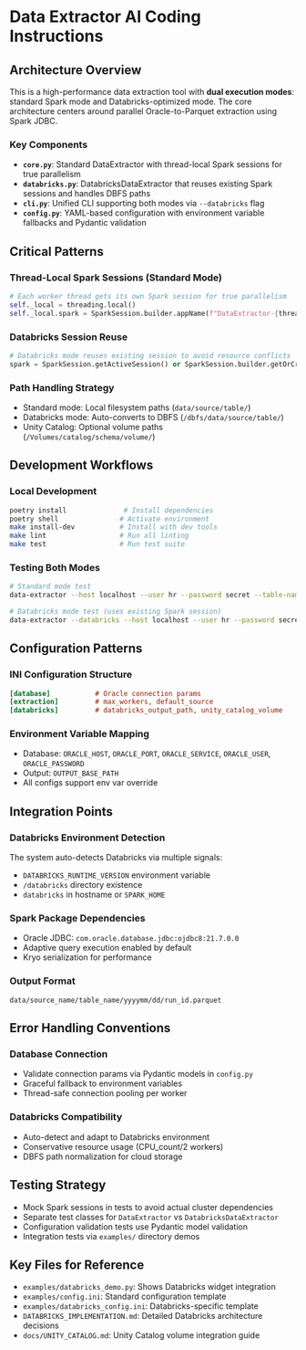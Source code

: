 # Data Extractor AI Coding Instructions

## Architecture Overview

This is a high-performance data extraction tool with **dual execution modes**: standard Spark mode and Databricks-optimized mode. The core architecture centers around parallel Oracle-to-Parquet extraction using Spark JDBC.

### Key Components

- **`core.py`**: Standard DataExtractor with thread-local Spark sessions for true parallelism
- **`databricks.py`**: DatabricksDataExtractor that reuses existing Spark sessions and handles DBFS paths
- **`cli.py`**: Unified CLI supporting both modes via `--databricks` flag
- **`config.py`**: YAML-based configuration with environment variable fallbacks and Pydantic validation

## Critical Patterns

### Thread-Local Spark Sessions (Standard Mode)
```python
# Each worker thread gets its own Spark session for true parallelism
self._local = threading.local()
self._local.spark = SparkSession.builder.appName(f"DataExtractor-{threading.current_thread().name}")
```

### Databricks Session Reuse
```python
# Databricks mode reuses existing session to avoid resource conflicts
spark = SparkSession.getActiveSession() or SparkSession.builder.getOrCreate()
```

### Path Handling Strategy
- Standard mode: Local filesystem paths (`data/source/table/`)
- Databricks mode: Auto-converts to DBFS (`/dbfs/data/source/table/`)
- Unity Catalog: Optional volume paths (`/Volumes/catalog/schema/volume/`)

## Development Workflows

### Local Development
```bash
poetry install              # Install dependencies
poetry shell               # Activate environment
make install-dev           # Install with dev tools
make lint                  # Run all linting
make test                  # Run test suite
```

### Testing Both Modes
```bash
# Standard mode test
data-extractor --host localhost --user hr --password secret --table-name employees

# Databricks mode test (uses existing Spark session)
data-extractor --databricks --host localhost --user hr --password secret --table-name employees
```

## Configuration Patterns

### INI Configuration Structure
```ini
[database]           # Oracle connection params
[extraction]         # max_workers, default_source
[databricks]         # databricks_output_path, unity_catalog_volume
```

### Environment Variable Mapping
- Database: `ORACLE_HOST`, `ORACLE_PORT`, `ORACLE_SERVICE`, `ORACLE_USER`, `ORACLE_PASSWORD`
- Output: `OUTPUT_BASE_PATH`
- All configs support env var override

## Integration Points

### Databricks Environment Detection
The system auto-detects Databricks via multiple signals:
- `DATABRICKS_RUNTIME_VERSION` environment variable
- `/databricks` directory existence  
- `databricks` in hostname or `SPARK_HOME`

### Spark Package Dependencies
- Oracle JDBC: `com.oracle.database.jdbc:ojdbc8:21.7.0.0`
- Adaptive query execution enabled by default
- Kryo serialization for performance

### Output Format
```
data/source_name/table_name/yyyymm/dd/run_id.parquet
```

## Error Handling Conventions

### Database Connection
- Validate connection params via Pydantic models in `config.py`
- Graceful fallback to environment variables
- Thread-safe connection pooling per worker

### Databricks Compatibility
- Auto-detect and adapt to Databricks environment
- Conservative resource usage (CPU_count/2 workers)
- DBFS path normalization for cloud storage

## Testing Strategy

- Mock Spark sessions in tests to avoid actual cluster dependencies
- Separate test classes for `DataExtractor` vs `DatabricksDataExtractor`
- Configuration validation tests use Pydantic model validation
- Integration tests via `examples/` directory demos

## Key Files for Reference

- `examples/databricks_demo.py`: Shows Databricks widget integration
- `examples/config.ini`: Standard configuration template
- `examples/databricks_config.ini`: Databricks-specific template
- `DATABRICKS_IMPLEMENTATION.md`: Detailed Databricks architecture decisions
- `docs/UNITY_CATALOG.md`: Unity Catalog volume integration guide
